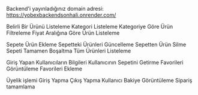 Backend'i yayınladığınız domain adresi: https://yobexbackendsonhali.onrender.com/



 Belirli Bir Ürünü Listeleme
 Kategori Listeleme
 Kategoriye Göre Ürün Filtreleme
 Fiyat Aralığına Göre Ürün Listeleme



 Sepete Ürün Ekleme
 Sepetteki Ürünleri Güncelleme
 Sepetten Ürün Silme
 Sepeti Tamamen Boşaltma
 Tüm Ürünleri Listeleme



 Giriş Yapan Kullanıcıların Bilgileri
 Kullanıcının Sepetini Getirme
 Favorileri Görüntüleme
 Favorileri Ekleme



 Üyelik işlemi
 Giriş Yapma
 Çıkış Yapma
 Kullanıcı Bakiye Görüntüleme
 Sipariş tamamlama

